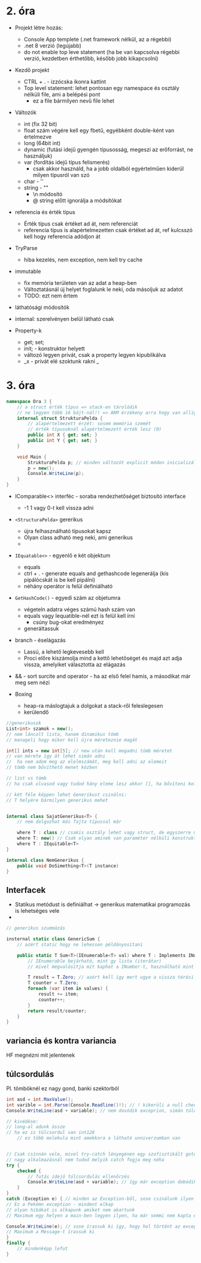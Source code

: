 # 2. óra

- Projekt létre hozás:
    - Console App templete (.net framework nélkül, az a régebbi)
    - .net 8 verzió (legújabb)
    - do not enable top leve statement (ha be van kapcsolva régebbi verzió, kezdetben érthetőbb, később jobb kikapcsolni)
- Kezdő projekt
    - CTRL + . - izzócska ikonra kattint
    - Top level statement: lehet pontosan egy namespace és osztály nélküli file, ami a belépési pont
        - ez a file bármilyen nevű file lehet
- Változók
    - int (fix 32 bit)
    - float szám végére kell egy fbetű, egyébként double-ként van értelmezve
    - long (64bit int)
    - dynamic (futási idejű gyengén típusosság, megeszi az erőforrást, ne használjuk)
    - var (fordítás idejű típus felismerés)
        - csak akkor használd, ha a jobb oldalból egyértelműen kiderül milyen típusról van szó
    - char - ''
    - string - ""
        - \n módosító
        - @ string előtt ignorálja a módsítókat
- referencia és érték típus
    - Érték típus csak értéket ad át, nem referenciát
    - referencia típus is alapértelmezetten csak értéket ad át, ref kulcsszó kell hogy referencia adódjon át

- TryParse
    - hiba kezelés, nem exception, nem kell try cache
- immutable
    - fix memória területen van az adat a heap-ben
    - Változtatásnál új helyet foglalunk le neki, oda másoljuk az adatot
    - TODO: ezt nem értem
- láthatósági módosítók
 - internal: szerelvényen belül látható csak
- Property-k
    - get; set;
    - init; - konstruktor helyett
    - változó legyen privát, csak a property legyen kipublikálva
    - _x - privát elé szoktunk rakni _

# 3. óra

```c#
namespace Ora 3 {
    // a struct érték típus => stack-en tárolódik
    // ne legyen több 16 bájt-nál!! => ARM érzékeny arra hogy van allign-olva a memóra - e felett ott elveszik a struktúra előnye. E felett arra ügyelni hogy mindig 16 báj többszöröse legyen ami benne van
    internal struct StrukturaPelda {
        // alapértelmezett érzét: sosem memória szemét
        // érték típusoknál alapértelmezett érték lesz (0)
        public int X { get; set; }
        public int Y { get; set; }
    }

    void Main {
        StrukturaPelda p; // minden változót explicit módon inicializálni kell, hiába kap alapértelmezett értéket
        p = new();
        Console.WriteLine(p);
    }
}
```

- IComparable<> interféc - soraba rendezhetőséget biztosító interface
    - -1 1 vagy 0-t kell vissza adni
- `<StructuraPelda>` gererikus
    - újra felhasználható típusokat kapsz
    - Olyan class adható meg neki, ami generikus
    - 
- `IEquatable<>` - egyenlő e két objektum
    - equals
    - ctrl + . - generate equals and gethashcode legenerálja (kis pipálócskát is be kell pipálni)
    - néhány operátor is felül definiálható
- `GetHashCode()` - egyedi szám az objetumra
    - végeteln adatra véges számú hash szám van
    - equals vagy Iequatible-nél ezt is felül kell írni
        - csúny bug-okat eredményez
    - generáltassuk

- branch - éselágazás
    - Lassú, a lehető legkevesebb kell
    - Proci előre kiszámolja mind a kettő lehetőséget és majd azt adja vissza, amelyiket választotta az elágazás
- && - sort surcite and operator - ha az első felel hamis, a másodikat már meg sem nézi

- Boxing
    - heap-ra máslogtajuk a dolgokat a stack-ről feleslegesen
    - kerülendő

```c#
//generikusok
List<int> szamok = new();
// nem láncolt lista, hanem dinamikus tömb
// manageli hogy mikor kell újra méreteznie magát

int[] ints = new int[5]; // new után kell megadni tömb méretet
// van mérete így át lehet simán adni
//  ha nem adom meg az elelmszámát, meg kell adni az elemeit
// tömb nem bővíthető menet közben

// list vs tömb
// ha csak olvasod vagy tudod hány eleme lesz akkor [], ha bővíteni kell List

// két féle képpen lehet Generikust csinálni:
// T helyére bármilyen generikus mehet


internal class SajatGenerikus<T> {
    // nem dolgozhat más fajta típussal már

    where T : class // csakis osztály lehet vagy struct, de egyszerre mindkettő nem
    where T: new() // Csak olyan aminek van paraméter nélküli konstruktora. Akkor kell ha egy metódus szeretné példányosítani
    where T : IEquitable<T>
}

internal class NemGenerikus {
    public void DoSimething<T>(T instance)
}
```

## Interfacek

- Statikus metódust is definiálhat -> generikus matematikai programozás is lehetséges vele
- 

```c#
// generikus szummázás

insternal static class GenericSum {
    // azért static hogy ne lehessen példányosítani

    public static T Sum<T>(IEnumerable<T> val) where T : Implements INumber<T> {
        // IEnumerable bejárható, mint gy lista (iterátor)
        // mivel megvalósítja mit kaphat a INumber-t, használható mint egy szám

        T result = T.Zero; // azért kell így mert ugye a vissza térési érték is T és nem tudjuk milyen szám lesz, osztásnál pedig gond lenne ha az egyik int lenne
        T counter = T.Zero;
        foreach (var item in values) {
            result += item;
            counter++;
        }
        return result/counter;
    }
}
```

## variancia és kontra variancia

HF megnézni mit jelentenek


## túlcsordulás

Pl. tömböknél ez nagy gond, banki szektorból

```c#
int asd = int.MaxValue();
int varible = int.Parse(Console.Readline()!); // ! kikerüli a null check-et
Console.WriteLine(asd + variable); // nem dovódik exceprion, simán túlcsordul és negatív lesz

// kivédése:
// long-al adunk össze
// ha ez is túlcsordul van int128
    // ez több molekula mint amekkora a látható unniverzumban van


// Csak csínnán vele, mivel try-catch lényegénen egy szofisztikált goto
// nagy alkalmazásnál nem tudod melyik catch fogja meg néha
try {
    checked {
        // futás idejű túlcsordulás ellenőrzés
        Console.WriteLine(asd + variable); // így már exception dobódik
    }
} 
catch (Exception e) { // minden az Exception-ből, sose csinálunk ilyen kivétel kezelést
// Ez a Pekémn exception - mindent elkap
// olyan hibákat is alkapunk amiket nem akartunk
// Maximum egy helyen a main-ben legyen ilyen, ha már semmi nem kapta el, az megfogja az OS előtt és kiírhasson még valamit a program leállása előtt

Console.WriteLine(e); // sose írassuk ki így, hogy hol történt az exception, mert ez alapján támadható a rendszer - DDOS támadási felalat
// Maximum a Message-t írassuk ki
}
finally {
    // mindenképp lefut
}
```
